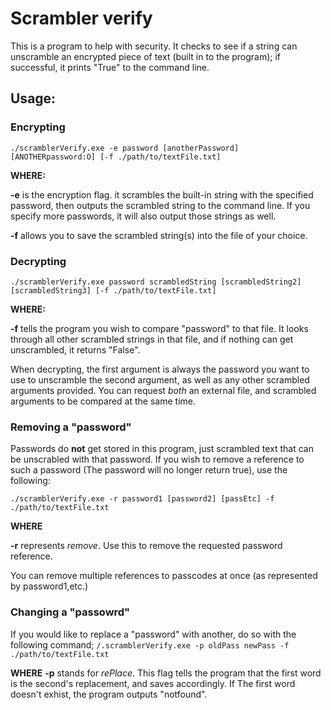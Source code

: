 Scrambler verify
================

This is a program to help with security. It checks to see if a string can unscramble an encrypted piece of text (built in to the program); if successful, it prints "True" to the command line.

## Usage:
 
### Encrypting
 ```./scramblerVerify.exe -e password [anotherPassword] [ANOTHERpassword:O] [-f ./path/to/textFile.txt]```

 **WHERE:**

**-e** is the encryption flag. it scrambles the built-in string with the specified password, then outputs the scrambled string to the command line. If you specify more passwords, it will also output those strings as well.

**-f** allows you to save the scrambled string(s) into the file of your choice.

### Decrypting
```./scramblerVerify.exe password scrambledString [scrambledString2] [scrambledString3] [-f ./path/to/textFile.txt]```

**WHERE:**

**-f** tells the program you wish to compare "password" to that file. It looks through all other scrambled strings in that file, and if nothing can get unscrambled, it returns "False".

When decrypting, the first argument is always the password you want to use to unscramble the second argument, as well as any other scrambled arguments provided. You can request *both* an external file, and scrambled arguments to be compared at the same time.

### Removing a "password"
Passwords do **not** get stored in this program, just scrambled text that can be unscrabled with that password. If you wish to remove a reference to such a password (The password will no longer return true), use the following:

```./scramblerVerify.exe -r password1 [password2] [passEtc] -f ./path/to/textFile.txt```

**WHERE**

**-r** represents *remove*. Use this to remove the requested password reference.

You can remove multiple references to passcodes at once (as represented by password1,etc.)

### Changing a "passowrd"
If you would like to replace a "password" with another, do so with the following command;
```/.scramblerVerify.exe -p oldPass newPass -f ./path/to/textFile.txt```

**WHERE**
**-p** stands for *rePlace*. This flag tells the program that the first word is the second's replacement, and saves accordingly. If The first word doesn't exhist, the program outputs "notfound".